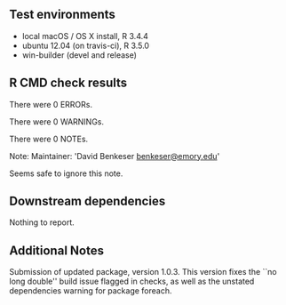 ## Test environments
* local macOS / OS X install, R 3.4.4
* ubuntu 12.04 (on travis-ci), R 3.5.0
* win-builder (devel and release)

## R CMD check results
There were 0 ERRORs.

There were 0 WARNINGs.

There were 0 NOTEs.

Note: 
Maintainer: 'David Benkeser <benkeser@emory.edu>'

Seems safe to ignore this note. 

## Downstream dependencies
Nothing to report.

## Additional Notes
Submission of updated package, version 1.0.3. This version fixes
the ``no long double'' build issue flagged in checks, as well as 
the unstated dependencies warning for package foreach.  